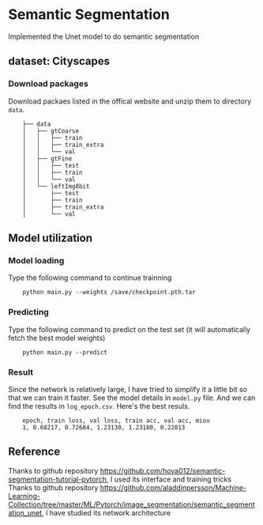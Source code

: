 # Semantic Segmentation

Implemented the Unet model to do semantic segmentation

## dataset: Cityscapes

### Download packages

Download packaes listed in the offical website and unzip them to directory ```data```. 

        ├── data
        │   ├── gtCoarse
        │   │   ├── train
        │   │   ├── train_extra
        │   │   └── val
        │   ├── gtFine
        │   │   ├── test
        │   │   ├── train
        │   │   └── val
        │   └── leftImg8bit
        │       ├── test
        │       ├── train
        │       ├── train_extra
        │       └── val

## Model utilization

### Model loading 

Type the following command to continue trainning

        python main.py --weights /save/checkpoint.pth.tar

### Predicting

Type the following command to predict on the test set (it will automatically fetch the best model weights)

        python main.py --predict


### Result

Since the network is relatively large, I have tried to simplify it a little bit so that we can train it faster. See the model details in ```model.py``` file. And we can find the results in ```log_epoch.csv```. Here's the best resuls.

        epoch, train loss, val loss, train acc, val acc, miou
        1, 0.68217, 0.72684, 1.23130, 1.23180, 0.22013

## Reference 

Thanks to github repository https://github.com/hoya012/semantic-segmentation-tutorial-pytorch, I used its interface and training tricks
Thanks to github repository https://github.com/aladdinpersson/Machine-Learning-Collection/tree/master/ML/Pytorch/image_segmentation/semantic_segmentation_unet, I have studied its network architecture